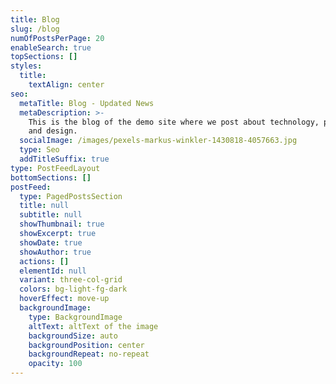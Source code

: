 ```yaml
---
title: Blog
slug: /blog
numOfPostsPerPage: 20
enableSearch: true
topSections: []
styles:
  title:
    textAlign: center
seo:
  metaTitle: Blog - Updated News
  metaDescription: >-
    This is the blog of the demo site where we post about technology, product,
    and design.
  socialImage: /images/pexels-markus-winkler-1430818-4057663.jpg
  type: Seo
  addTitleSuffix: true
type: PostFeedLayout
bottomSections: []
postFeed:
  type: PagedPostsSection
  title: null
  subtitle: null
  showThumbnail: true
  showExcerpt: true
  showDate: true
  showAuthor: true
  actions: []
  elementId: null
  variant: three-col-grid
  colors: bg-light-fg-dark
  hoverEffect: move-up
  backgroundImage:
    type: BackgroundImage
    altText: altText of the image
    backgroundSize: auto
    backgroundPosition: center
    backgroundRepeat: no-repeat
    opacity: 100
---
```

